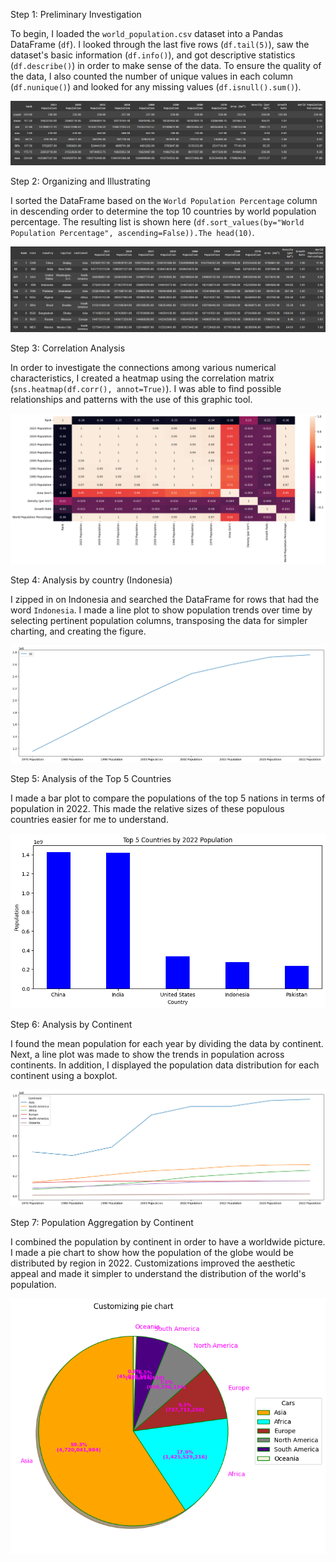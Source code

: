 Step 1: Preliminary Investigation

To begin, I loaded the `world_population.csv` dataset into a Pandas DataFrame (`df`). I looked through the last five rows (`df.tail(5)`), saw the dataset's basic information (`df.info()`), and got descriptive statistics (`df.describe()`) in order to make sense of the data. To ensure the quality of the data, I also counted the number of unique values in each column (`df.nunique()`) and looked for any missing values (`df.isnull().sum()`).

![alt text](https://github.com/robbytbg/Port2/blob/main/Explanatory%20Data%20Analysis/Related%20Images/EDA!.PNG)

Step 2: Organizing and Illustrating

I sorted the DataFrame based on the `World Population Percentage` column in descending order to determine the top 10 countries by world population percentage. The resulting list is shown here (`df.sort_values(by="World Population Percentage", ascending=False)).The head(10)`.

![alt text](https://github.com/robbytbg/Port2/blob/main/Explanatory%20Data%20Analysis/Related%20Images/EDA2.PNG)

Step 3: Correlation Analysis

In order to investigate the connections among various numerical characteristics, I created a heatmap using the correlation matrix (`sns.heatmap(df.corr(), annot=True)`). I was able to find possible relationships and patterns with the use of this graphic tool.

![alt text](https://github.com/robbytbg/Port2/blob/main/Explanatory%20Data%20Analysis/Related%20Images/eda3.png)

Step 4: Analysis by country (Indonesia)

I zipped in on Indonesia and searched the DataFrame for rows that had the word `Indonesia`. I made a line plot to show population trends over time by selecting pertinent population columns, transposing the data for simpler charting, and creating the figure.

![alt text](https://github.com/robbytbg/Port2/blob/main/Explanatory%20Data%20Analysis/Related%20Images/EDA4.png)

Step 5: Analysis of the Top 5 Countries

I made a bar plot to compare the populations of the top 5 nations in terms of population in 2022. This made the relative sizes of these populous countries easier for me to understand.

![alt text](https://github.com/robbytbg/Port2/blob/main/Explanatory%20Data%20Analysis/Related%20Images/EDA5.png)

Step 6: Analysis by Continent

I found the mean population for each year by dividing the data by continent. Next, a line plot was made to show the trends in population across continents. In addition, I displayed the population data distribution for each continent using a boxplot.

![alt text](https://github.com/robbytbg/Port2/blob/main/Explanatory%20Data%20Analysis/Related%20Images/EDA6.png)

Step 7: Population Aggregation by Continent

I combined the population by continent in order to have a worldwide picture. I made a pie chart to show how the population of the globe would be distributed by region in 2022. Customizations improved the aesthetic appeal and made it simpler to understand the distribution of the world's population.

![alt text](https://github.com/robbytbg/Port2/blob/main/Explanatory%20Data%20Analysis/Related%20Images/EDA7.png)
